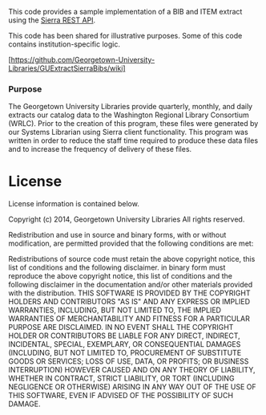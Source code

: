 This code provides a sample implementation of a BIB and ITEM extract using the [Sierra REST API](https://sandbox.iii.com/docs/).

This code has been shared for illustrative purposes.  Some of this code contains institution-specific logic.

[https://github.com/Georgetown-University-Libraries/GUExtractSierraBibs/wiki]

### Purpose
The Georgetown University Libraries provide quarterly, monthly, and daily extracts our catalog data to the Washington Regional Library Consortium (WRLC).  Prior to the creation of this program, these files were generated by our Systems Librarian using Sierra client functionality.  This program was written in order to reduce the staff time required to produce these data files and to increase the frequency of delivery of these files.

# License
License information is contained below.

Copyright (c) 2014, Georgetown University Libraries All rights reserved.

Redistribution and use in source and binary forms, with or without modification, are permitted provided that the following conditions are met:

Redistributions of source code must retain the above copyright notice, this list of conditions and the following disclaimer. 
in binary form must reproduce the above copyright notice, this list of conditions and the following disclaimer in the documentation and/or other materials 
provided with the distribution. THIS SOFTWARE IS PROVIDED BY THE COPYRIGHT HOLDERS AND CONTRIBUTORS "AS IS" AND ANY EXPRESS OR IMPLIED WARRANTIES, INCLUDING, 
BUT NOT LIMITED TO, THE IMPLIED WARRANTIES OF MERCHANTABILITY AND FITNESS FOR A PARTICULAR PURPOSE ARE DISCLAIMED. 
IN NO EVENT SHALL THE COPYRIGHT HOLDER OR CONTRIBUTORS BE LIABLE FOR ANY DIRECT, INDIRECT, INCIDENTAL, SPECIAL, EXEMPLARY, OR CONSEQUENTIAL DAMAGES 
(INCLUDING, BUT NOT LIMITED TO, PROCUREMENT OF SUBSTITUTE GOODS OR SERVICES; LOSS OF USE, DATA, OR PROFITS; OR BUSINESS INTERRUPTION) 
HOWEVER CAUSED AND ON ANY THEORY OF LIABILITY, WHETHER IN CONTRACT, STRICT LIABILITY, OR TORT (INCLUDING NEGLIGENCE OR OTHERWISE) 
ARISING IN ANY WAY OUT OF THE USE OF THIS SOFTWARE, EVEN IF ADVISED OF THE POSSIBILITY OF SUCH DAMAGE.
